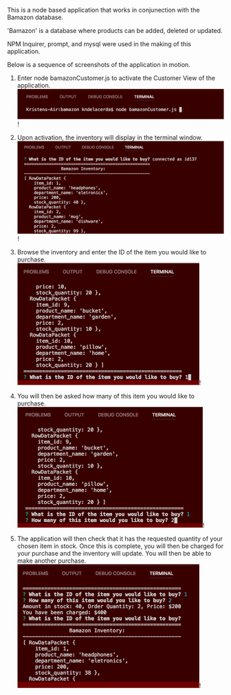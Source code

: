 This is a node based application that works in conjunection with the Bamazon database. 

'Bamazon' is a database where products can be added, deleted or updated. 

NPM Inquirer, prompt, and mysql were used in the making of this application. 

Below is a sequence of screenshots of the application in motion. 

1. Enter node bamazonCustomer.js to activate the Customer View of the application. 
![Pic1](/images/pic1.png)!

2. Upon activation, the inventory will display in the terminal window. 
![Pic2](/images/pic2.png)!

3. Browse the inventory and enter the ID of the item you would like to purchase. 
![Pic3](/images/pic3.png)!

4. You will then be asked how many of this item you would like to purchase. 
![Pic4](/images/pic4.png)!

5. The application will then check that it has the requested quantity of your chosen item in stock. Once this is complete, you will then be charged for your purchase and the inventory will update. You will then be able to make another purchase. 
![Pic5](/images/pic5.png)!